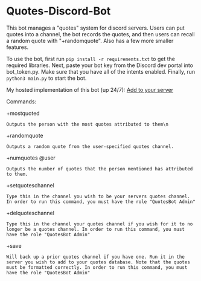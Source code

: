 # Quotes-Discord-Bot

This bot manages a "quotes" system for discord servers. Users can put quotes into a channel, the bot records the quotes, and then users can recall a random quote with "+randomquote". Also has a few more smaller features.

To use the bot, first run `pip install -r requirements.txt` to get the required libraries. Next, paste your bot key from the Discord dev portal into bot_token.py. Make sure that you have all of the intents enabled. Finally, run `python3 main.py` to start the bot.

My hosted implementation of this bot (up 24/7): [Add to your server](https://discord.com/api/oauth2/authorize?client_id=799028695368073255&permissions=748544&scope=bot)

Commands:

+mostquoted 

    Outputs the person with the most quotes attributed to them\n
+randomquote 

    Outputs a random quote from the user-specified quotes channel.
+numquotes @user
    
    Outputs the number of quotes that the person mentioned has attributed to them.
+setquoteschannel

    Type this in the channel you wish to be your servers quotes channel. In order to run this command, you must have the role "QuotesBot Admin"
+delquoteschannel 

    Type this in the channel your quotes channel if you wish for it to no longer be a quotes channel. In order to run this command, you must have the role "QuotesBot Admin"
+save

    Will back up a prior quotes channel if you have one. Run it in the server you wish to add to your quotes database. Note that the quotes must be formatted correctly. In order to run this command, you must have the role "QuotesBot Admin"
